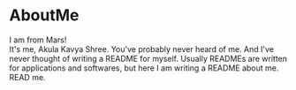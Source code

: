 # AboutMe
I am from Mars!<br>
It's me, Akula Kavya Shree. You've probably never heard of me. And I've never thought of writing a README for myself. Usually READMEs are written for applications and softwares, but here I am writing a README about me. READ me.
